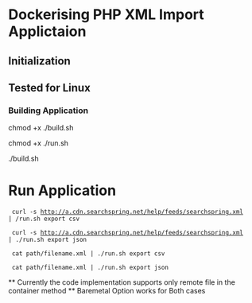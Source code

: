 # Dockerising PHP XML Import Applictaion

## Initialization

## Tested for Linux

### Building Application

chmod +x ./build.sh

chmod +x ./run.sh

./build.sh

# Run Application


<code> curl -s http://a.cdn.searchspring.net/help/feeds/searchspring.xml | /run.sh export csv </code>


<code> curl -s http://a.cdn.searchspring.net/help/feeds/searchspring.xml | ./run.sh export json </code>


<code> cat path/filename.xml | ./run.sh export csv </code>
 
 
 <code> cat path/filename.xml | ./run.sh export json </code>


** Currently the code implementation supports only remote file in the container method
** Baremetal Option works for Both cases


